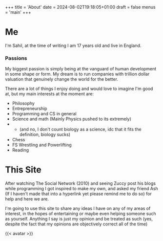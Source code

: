 +++
title = 'About'
date = 2024-08-02T19:18:05+01:00
draft = false
menus = 'main'
+++

# Me

I'm Sahil, at the time of writing I am 17 years old and live in England.

### Passions
My biggest passion is simply being at the vanguard of human development in some shape or form.
My dream is to run companies with trillion dollar valuation that genuinely change the world 
for the better.

There are a lot of things I enjoy doing and would love to imagine I'm good at, 
but my main interests at the moment are:

- Philosophy
- Entrepreneurship
- Programming and CS in general
- Science and math (Mainly Physics pushed to its extremely)
- - (and no, I don't count biology as a science, idc that it fits the definition, biology sucks)
- Chess
- FS Wrestling and Powerlifting
- Reading


# This Site

After watching The Social Network (2010) and seeing Zuccy post his blogs while programming I got inspired
 to make my own, and asked my friend Ash (If I haven't made that into a hyperlink yet please remind me to do so)
 for help and here we are.

I'm going to use this site to share any ideas I have on any of my areas of interest, 
in the hopes of entertaining or maybe even helping someone such as yourself.
Anything I say is just my opinion and be treated as such (yes, despite the fact that my opinions are objectively correct all of the time)


{{< avatar >}}
